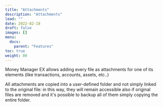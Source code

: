 ```yaml
---
title: "Attachments"
description: "Attachments"
lead: ""
date: 2022-02-18
draft: false
images: []
menu:
  docs:
    parent: "Features"
toc: true
weight: 80
---
```


Money Manager EX allows adding every file as attachments for one of its elements (like transactions, accounts, assets, etc..)

All attachments are copied into a user-defined folder and not simply linked to the original file: in this way, they will remain accessible also if original files are removed and it's possible to backup all of them simply copying the entire folder.